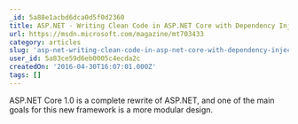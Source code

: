 ```yaml
---
_id: 5a88e1acbd6dca0d5f0d2360
title: ASP.NET - Writing Clean Code in ASP.NET Core with Dependency Injection
url: https://msdn.microsoft.com/magazine/mt703433
category: articles
slug: 'asp-net-writing-clean-code-in-asp-net-core-with-dependency-injection-2'
user_id: 5a83ce59d6eb0005c4ecda2c
createdOn: '2016-04-30T16:07:01.000Z'
tags: []
---
```


ASP.NET Core 1.0 is a complete rewrite of ASP.NET, and one of the main goals for this new framework is a more modular design.
